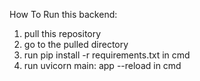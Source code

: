 How To Run this backend:
1. pull this repository
2. go to the pulled directory
2. run pip install -r requirements.txt in cmd
3. run uvicorn main: app --reload in cmd